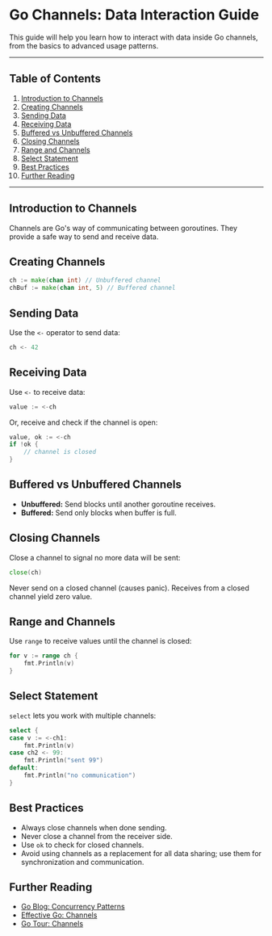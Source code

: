 # Go Channels: Data Interaction Guide

This guide will help you learn how to interact with data inside Go channels, from the basics to advanced usage patterns.

---

## Table of Contents
1. [Introduction to Channels](#introduction-to-channels)
2. [Creating Channels](#creating-channels)
3. [Sending Data](#sending-data)
4. [Receiving Data](#receiving-data)
5. [Buffered vs Unbuffered Channels](#buffered-vs-unbuffered-channels)
6. [Closing Channels](#closing-channels)
7. [Range and Channels](#range-and-channels)
8. [Select Statement](#select-statement)
9. [Best Practices](#best-practices)
10. [Further Reading](#further-reading)

---

## Introduction to Channels
Channels are Go's way of communicating between goroutines. They provide a safe way to send and receive data.

## Creating Channels
```go
ch := make(chan int) // Unbuffered channel
chBuf := make(chan int, 5) // Buffered channel
```

## Sending Data
Use the `<-` operator to send data:
```go
ch <- 42
```

## Receiving Data
Use `<-` to receive data:
```go
value := <-ch
```
Or, receive and check if the channel is open:
```go
value, ok := <-ch
if !ok {
    // channel is closed
}
```

## Buffered vs Unbuffered Channels
- **Unbuffered:** Send blocks until another goroutine receives.
- **Buffered:** Send only blocks when buffer is full.

## Closing Channels
Close a channel to signal no more data will be sent:
```go
close(ch)
```
Never send on a closed channel (causes panic). Receives from a closed channel yield zero value.

## Range and Channels
Use `range` to receive values until the channel is closed:
```go
for v := range ch {
    fmt.Println(v)
}
```

## Select Statement
`select` lets you work with multiple channels:
```go
select {
case v := <-ch1:
    fmt.Println(v)
case ch2 <- 99:
    fmt.Println("sent 99")
default:
    fmt.Println("no communication")
}
```

## Best Practices
- Always close channels when done sending.
- Never close a channel from the receiver side.
- Use `ok` to check for closed channels.
- Avoid using channels as a replacement for all data sharing; use them for synchronization and communication.

## Further Reading
- [Go Blog: Concurrency Patterns](https://go.dev/blog/pipelines)
- [Effective Go: Channels](https://go.dev/doc/effective_go#channels)
- [Go Tour: Channels](https://go.dev/tour/concurrency/2)
